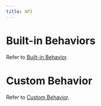 ```yaml
---
title: API
---
```


# Built-in Behaviors

Refer to [Built-in Behavior](/en/docs/manual/middle/states/defaultBehavior).

# Custom Behavior

Refer to [Custom Behavior](/en/docs/manual/middle/states/custom-behavior).
